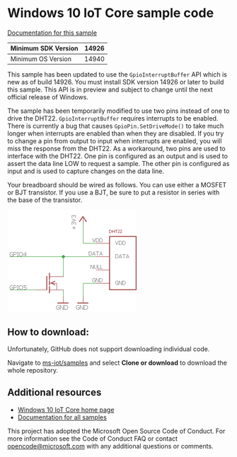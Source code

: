 Windows 10 IoT Core sample code
===============

[Documentation for this sample](https://developer.microsoft.com/en-us/windows/iot/samples/gpioonewire)

| Minimum SDK Version | 14926 |
|---------------------|-------|
| Minimum OS Version  | 14940 |

This sample has been updated to use the `GpioInterruptBuffer` API which is
new as of build 14926. You must install SDK version 14926 or later to build
this sample. This API is in preview and subject to change until the next
official release of Windows.

The sample has been temporarily modified to use two pins instead of one to
drive the DHT22. `GpioInterruptBuffer` requires interrupts to be
enabled. There is currently a bug that causes `GpioPin.SetDriveMode()`
to take much longer when interrupts are enabled than when they are
disabled. If you try to change a pin from output to input when interrupts
are enabled, you will miss the response from the DHT22.
As a workaround, two pins are used to interface with the DHT22.
One pin is configured as an output and is used to assert the data line LOW
to request a sample. The other pin is configured as input and is used to
capture changes on the data line.

Your breadboard should be wired as follows. You can use either a MOSFET or
BJT transistor. If you use a BJT, be sure to put a resistor in series with the
base of the transistor.

![Schematic](schematic.png)


## How to download:

Unfortunately, GitHub does not support downloading individual code.

Navigate to [ms-iot/samples](https://github.com/ms-iot/samples) and select **Clone or download** to download the whole repository.


## Additional resources
* [Windows 10 IoT Core home page](https://developer.microsoft.com/en-us/windows/iot/)
* [Documentation for all samples](https://developer.microsoft.com/en-us/windows/iot/samples)

This project has adopted the Microsoft Open Source Code of Conduct. For more information see the Code of Conduct FAQ or contact opencode@microsoft.com with any additional questions or comments.